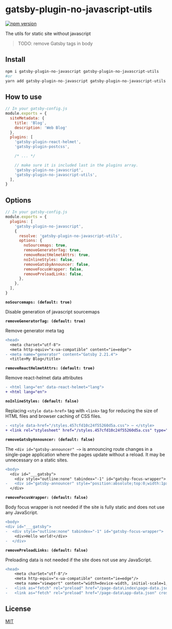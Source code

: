 # gatsby-plugin-no-javascript-utils

[![npm version](https://img.shields.io/npm/v/gatsby-plugin-no-javascript-utils.svg)](https://www.npmjs.com/package/gatsby-plugin-no-javascript-utils)

The utils for static site without javascript

> TODO: remove Gatsby tags in body

## Install

```bash
npm i gatsby-plugin-no-javascript gatsby-plugin-no-javascript-utils
#or
yarn add gatsby-plugin-no-javascript gatsby-plugin-no-javascript-utils
```

## How to use

```js
// In your gatsby-config.js
module.exports = {
  siteMetadata: {
    title: 'Blog',
    description: 'Web Blog'
  },
  plugins: [
    'gatsby-plugin-react-helmet',
    'gatsby-plugin-postcss',

    /* ... */

    // make sure it is included last in the plugins array.
    'gatsby-plugin-no-javascript',
    'gatsby-plugin-no-javascript-utils',
  ],
}
```

## Options

```js
// In your gatsby-config.js
module.exports = {
  plugins: [
    'gatsby-plugin-no-javascript',
    {
      resolve: 'gatsby-plugin-no-javascript-utils',
      options: {
        noSourcemaps: true,
        removeGeneratorTag: true,
        removeReactHelmetAttrs: true,
        noInlineStyles: false,
        removeGatsbyAnnouncer: false,
        removeFocusWrapper: false,
        removePreloadLinks: false,
      },
    },
  ],
}
```

**`noSourcemaps: (default: true)`**

Disable generation of javascript sourcemaps

**`removeGeneratorTag: (default: true)`**

Remove generator meta tag

```diff
<head>
  <meta charset="utf-8">
  <meta http-equiv="x-ua-compatible" content="ie=edge">
- <meta name="generator" content="Gatsby 2.21.4">
  <title>My Blog</title>
```

**`removeReactHelmetAttrs: (default: true)`**

Remove react-helmet data attributes

```diff
- <html lang="en" data-react-helmet="lang">
+ <html lang="en">
```

**`noInlineStyles: (default: false)`**

Replacing `<style data-href>` tag with `<link>` tag for reducing the size of HTML files and browser caching of CSS files.

```diff
- <style data-href="/styles.457cfd10c24f55260d5a.css"> ⋯ </style>
+ <link rel="stylesheet" href="/styles.457cfd10c24f55260d5a.css" type="text/css"/>
```

**`removeGatsbyAnnouncer: (default: false)`**

The `<div id="gatsby-announcer" ⋯>` is announcing route changes in a single-page application where the pages update without a reload. It may be unnecessary on a static sites.

```diff
<body>
  <div id="___gatsby">
    <div style="outline:none" tabindex="-1" id="gatsby-focus-wrapper"> ⋯ </div>
-   <div id="gatsby-announcer" style="position:absolute;top:0;width:1px;height:1px;padding:0;overflow:hidden;clip:rect(0, 0, 0, 0);white-space:nowrap;border:0" aria-live="assertive" aria-atomic="true"></div>
  </div>
```

**`removeFocusWrapper: (default: false)`**

Body focus wrapper is not needed if the site is fully static and does not use any JavaScript.

```diff
<body>
<div id="___gatsby">
-  <div style="outline:none" tabindex="-1" id="gatsby-focus-wrapper">
    <div>Hello world!</div>
-  </div>
```

**`removePreloadLinks: (default: false)`**

Preloading data is not needed if the site does not use any JavaScript.

```diff
<head>
    <meta charSet="utf-8"/>
    <meta http-equiv="x-ua-compatible" content="ie=edge"/>
    <meta name="viewport" content="width=device-width, initial-scale=1, shrink-to-fit=no"/>
-   <link as="fetch" rel="preload" href="/page-data\index\page-data.json" crossorigin="anonymous"/>
-   <link as="fetch" rel="preload" href="/page-data\app-data.json" crossorigin="anonymous"/>
```

## License

[MIT](./LICENSE)

